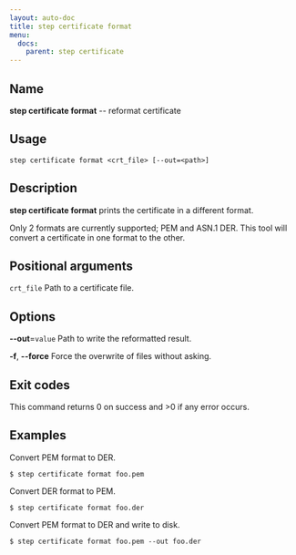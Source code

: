 ```yaml
---
layout: auto-doc
title: step certificate format
menu:
  docs:
    parent: step certificate
---
```


## Name
**step certificate format** -- reformat certificate

## Usage

```raw
step certificate format <crt_file> [--out=<path>]
```

## Description

**step certificate format** prints the certificate in
a different format.

Only 2 formats are currently supported; PEM and ASN.1 DER. This tool will convert
a certificate in one format to the other.

## Positional arguments

`crt_file`
Path to a certificate file.

## Options


**--out**=`value`
Path to write the reformatted result.

**-f**, **--force**
Force the overwrite of files without asking.

## Exit codes

This command returns 0 on success and >0 if any error occurs.

## Examples

Convert PEM format to DER.
```shell
$ step certificate format foo.pem
```

Convert DER format to PEM.
```shell
$ step certificate format foo.der
```

Convert PEM format to DER and write to disk.
```shell
$ step certificate format foo.pem --out foo.der
```



